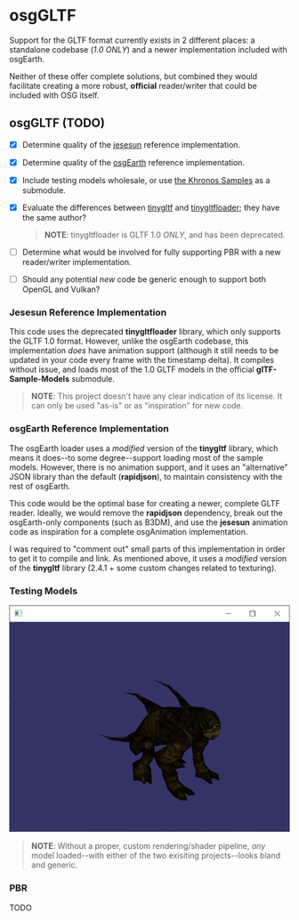 # osgGLTF

Support for the GLTF format currently exists in 2 different places: a standalone
codebase (*1.0 ONLY*) and a newer implementation included with osgEarth.

Neither of these offer complete solutions, but combined they would facilitate
creating a more robust, **official** reader/writer that could be included with
OSG itself.

## osgGLTF (TODO)

- [x] Determine quality of the
  [jesesun](https://github.com/jesesun/osgdb_gltf) reference implementation.

- [x] Determine quality of the
  [osgEarth](https://github.com/gwaldron/osgearth/tree/master/src/osgEarthDrivers/gltf)
  reference implementation.

- [x] Include testing models wholesale, or use
  [the Khronos Samples](https://github.com/KhronosGroup/glTF-Sample-Models) as a submodule.

- [x] Evaluate the differences between
  [tinygltf](https://github.com/syoyo/tinygltf) and
  [tinygltfloader](https://github.com/syoyo/tinygltfloader); they have the same author?
  > **NOTE**: tinygltfloader is GLTF 1.0 *ONLY*, and has been deprecated.

- [ ] Determine what would be involved for fully supporting PBR with a new
  reader/writer implementation.

- [ ] Should any potential *new* code be generic enough to support both OpenGL
  and Vulkan?

### Jesesun Reference Implementation

This code uses the deprecated **tinygltfloader** library, which only supports
the GLTF 1.0 format. However, unlike the osgEarth codebase, this implementation
*does* have animation support (although it still needs to be updated in your
code every frame with the timestamp delta). It compiles without issue, and loads
most of the 1.0 GLTF models in the official **glTF-Sample-Models** submodule.

> **NOTE**: This project doesn't have any clear indication of its license. It
> can only be used "as-is" or as "inspiration" for new code.

### osgEarth Reference Implementation

The osgEarth loader uses a *modified* version of the **tinygltf** library, which
means it does--to some degree--support loading most of the sample models.
However, there is no animation support, and it uses an "alternative" JSON
library than the default (**rapidjson**), to maintain consistency with the rest
of osgEarth.

This code would be the optimal base for creating a newer, complete GLTF reader.
Ideally, we would remove the **rapidjson** dependency, break out the
osgEarth-only components (such as B3DM), and use the **jesesun** animation code
as inspiration for a complete osgAnimation implementation.

I was required to "comment out" small parts of this implementation in order to
get it to compile and link. As mentioned above, it uses a *modified* version of
the **tinygltf** library (2.4.1 + some custom changes related to texturing).

### Testing Models

![jesesun 1.0 Model](ref/jesesun/Monster.png?raw=true "Dragon")

> **NOTE**: Without a proper, custom rendering/shader pipeline, *any* model
> loaded--with either of the two exisiting projects--looks bland and generic.

### PBR

TODO
